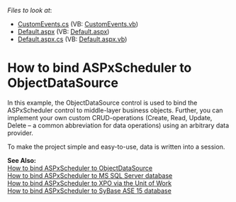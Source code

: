 <!-- default file list -->
*Files to look at*:

* [CustomEvents.cs](./CS/WebSite/App_Code/CustomEvents.cs) (VB: [CustomEvents.vb](./VB/WebSite/App_Code/CustomEvents.vb))
* [Default.aspx](./CS/WebSite/Default.aspx) (VB: [Default.aspx](./VB/WebSite/Default.aspx))
* [Default.aspx.cs](./CS/WebSite/Default.aspx.cs) (VB: [Default.aspx.vb](./VB/WebSite/Default.aspx.vb))
<!-- default file list end -->
# How to bind ASPxScheduler to ObjectDataSource


<p>In this example, the ObjectDataSource control is used to bind the ASPxScheduler control to middle-layer business objects. Further, you can implement your own custom CRUD-operations (Create, Read, Update, Delete – a common abbreviation for data operations) using an arbitrary data provider.</p><p>To make the project simple and easy-to-use, data is written into a session.</p><p><strong>See Also:</strong><br />
<a href="https://www.devexpress.com/Support/Center/p/K18043">How to bind ASPxScheduler to ObjectDataSource</a><br />
<a href="https://www.devexpress.com/Support/Center/p/E215">How to bind ASPxScheduler to MS SQL Server database</a><br />
<a href="https://www.devexpress.com/Support/Center/p/E261">How to bind ASPxScheduler to XPO via the Unit of Work</a><br />
<a href="https://www.devexpress.com/Support/Center/p/E409">How to bind ASPxScheduler to SyBase ASE 15 database</a></p>

<br/>


